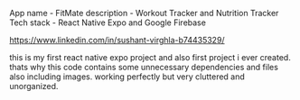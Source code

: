 App name - FitMate
description - Workout Tracker and Nutrition Tracker
Tech stack - React Native Expo and Google Firebase


https://www.linkedin.com/in/sushant-virghla-b74435329/



this is my first react native expo project and also first project i ever created.
thats why this code contains some unnecessary dependencies and files also including images.
working perfectly but very cluttered and unorganized.

